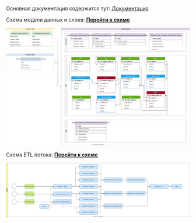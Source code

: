 Основная документация содержится тут: 
[Документация](Озон_ДЗ_20250125.docx)



Схема модели данных и слоев: 
[**Перейти к схеме**](schema/DataModel.svg)

[![Alt](schema/DataModel.svg)](schema/DataModel.svg)

Схема ETL потока: 
[**Перейти к схеме**](schema/ETL.svg)

[![Alt](schema/ETL.svg)](schema/ETL.svg)